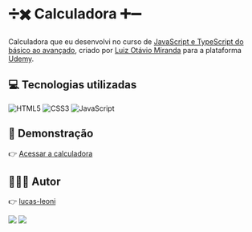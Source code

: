 # ➗✖️ Calculadora ➕➖

Calculadora que eu desenvolvi no curso de [JavaScript e TypeScript do básico ao avançado](https://www.udemy.com/course/curso-de-javascript-moderno-do-basico-ao-avancado/),
criado por [Luiz Otávio Miranda](https://www.github.com/luizomf) para a plataforma [Udemy](https://www.udemy.com).

## 💻 Tecnologias utilizadas

![HTML5](https://img.shields.io/badge/HTML5-E34F26?style=for-the-badge&logo=html5&logoColor=white)
![CSS3](https://img.shields.io/badge/CSS3-1572B6?style=for-the-badge&logo=css3&logoColor=white)
![JavaScript](https://img.shields.io/badge/JavaScript-F7DF1E?style=for-the-badge&logo=javascript&logoColor=black)

## 🔗 Demonstração

👉 [Acessar a calculadora](https://calculadora-ll.vercel.app/)

## 🙋🏻‍♂️ Autor

👉 [lucas-leoni](https://www.github.com/lucas-leoni)

<a href="https://www.linkedin.com/in/lucas-leoni09/" target="_blank"><img src="https://img.shields.io/badge/-LinkedIn-%230077B5?style=for-the-badge&logo=linkedin&logoColor=white" target="_blank"></a>
<a href="https://api.whatsapp.com/send?phone=5547997011007&text=Ol%C3%A1,%20Lucas" target="_blank"><img src="https://img.shields.io/badge/WhatsApp-25D366?style=for-the-badge&logo=whatsapp&logoColor=white" target="_blank"></a>
